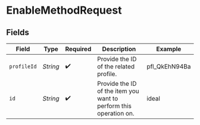 # EnableMethodRequest


## Fields

| Field                                                             | Type                                                              | Required                                                          | Description                                                       | Example                                                           |
| ----------------------------------------------------------------- | ----------------------------------------------------------------- | ----------------------------------------------------------------- | ----------------------------------------------------------------- | ----------------------------------------------------------------- |
| `profileId`                                                       | *String*                                                          | :heavy_check_mark:                                                | Provide the ID of the related profile.                            | pfl_QkEhN94Ba                                                     |
| `id`                                                              | *String*                                                          | :heavy_check_mark:                                                | Provide the ID of the item you want to perform this operation on. | ideal                                                             |